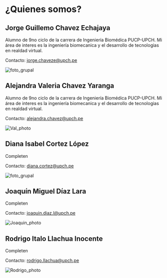 # ¿Quienes somos?

## Jorge Guillemo Chavez Echajaya
Alumno de 9no ciclo de la carrera de Ingeniería Biomédica PUCP-UPCH. Mi área de interes es la ingeniería biomecanica y el desarrollo de tecnologias en realdad virtual.

Contacto: jorge.chaveze@upch.pe

![foto_grupal](../../../Documentación/Imagenes/foto_grupal.jpg)

## Alejandra Valeria Chavez Yaranga
Alumno de 9no ciclo de la carrera de Ingeniería Biomédica PUCP-UPCH. Mi área de interes es la ingeniería biomecanica y el desarrollo de tecnologias en realdad virtual.

Contacto: alejandra.chavez@upch.pe

![Val_photo](../../../Documentación/Imagenes/Val_photo.jpeg)

## Diana Isabel Cortez López
Completen

Contacto: diana.cortez@upch.pe

![foto_grupal](../../../Documentación\Imagenes\foto_grupal.jpg)

## Joaquín Miguel Díaz Lara
Completen

Contacto: joaquin.diaz.l@upch.pe

![Joaquin_photo](../../../Documentación\Imagenes\Joaquin_photo.jpeg)

## Rodrigo Italo Llachua Inocente  
Completen

Contacto: rodrigo.llachua@upch.pe

![Rodrigo_photo](../../../Documentación\Imagenes\Rodrigo_photo.jpeg)
